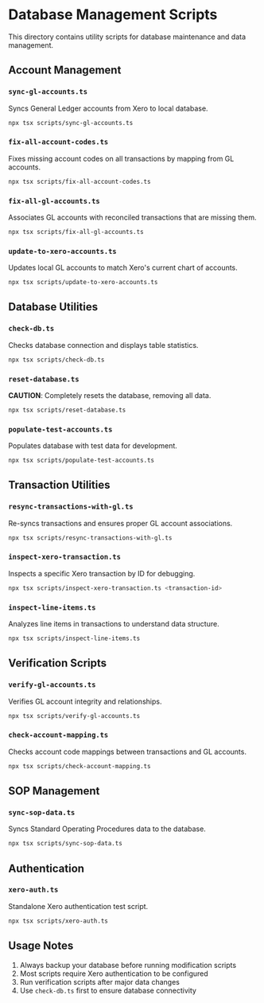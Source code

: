 # Database Management Scripts

This directory contains utility scripts for database maintenance and data management.

## Account Management

### `sync-gl-accounts.ts`
Syncs General Ledger accounts from Xero to local database.
```bash
npx tsx scripts/sync-gl-accounts.ts
```

### `fix-all-account-codes.ts`
Fixes missing account codes on all transactions by mapping from GL accounts.
```bash
npx tsx scripts/fix-all-account-codes.ts
```

### `fix-all-gl-accounts.ts`
Associates GL accounts with reconciled transactions that are missing them.
```bash
npx tsx scripts/fix-all-gl-accounts.ts
```

### `update-to-xero-accounts.ts`
Updates local GL accounts to match Xero's current chart of accounts.
```bash
npx tsx scripts/update-to-xero-accounts.ts
```

## Database Utilities

### `check-db.ts`
Checks database connection and displays table statistics.
```bash
npx tsx scripts/check-db.ts
```

### `reset-database.ts`
**CAUTION**: Completely resets the database, removing all data.
```bash
npx tsx scripts/reset-database.ts
```

### `populate-test-accounts.ts`
Populates database with test data for development.
```bash
npx tsx scripts/populate-test-accounts.ts
```

## Transaction Utilities

### `resync-transactions-with-gl.ts`
Re-syncs transactions and ensures proper GL account associations.
```bash
npx tsx scripts/resync-transactions-with-gl.ts
```

### `inspect-xero-transaction.ts`
Inspects a specific Xero transaction by ID for debugging.
```bash
npx tsx scripts/inspect-xero-transaction.ts <transaction-id>
```

### `inspect-line-items.ts`
Analyzes line items in transactions to understand data structure.
```bash
npx tsx scripts/inspect-line-items.ts
```

## Verification Scripts

### `verify-gl-accounts.ts`
Verifies GL account integrity and relationships.
```bash
npx tsx scripts/verify-gl-accounts.ts
```

### `check-account-mapping.ts`
Checks account code mappings between transactions and GL accounts.
```bash
npx tsx scripts/check-account-mapping.ts
```

## SOP Management

### `sync-sop-data.ts`
Syncs Standard Operating Procedures data to the database.
```bash
npx tsx scripts/sync-sop-data.ts
```

## Authentication

### `xero-auth.ts`
Standalone Xero authentication test script.
```bash
npx tsx scripts/xero-auth.ts
```

## Usage Notes

1. Always backup your database before running modification scripts
2. Most scripts require Xero authentication to be configured
3. Run verification scripts after major data changes
4. Use `check-db.ts` first to ensure database connectivity